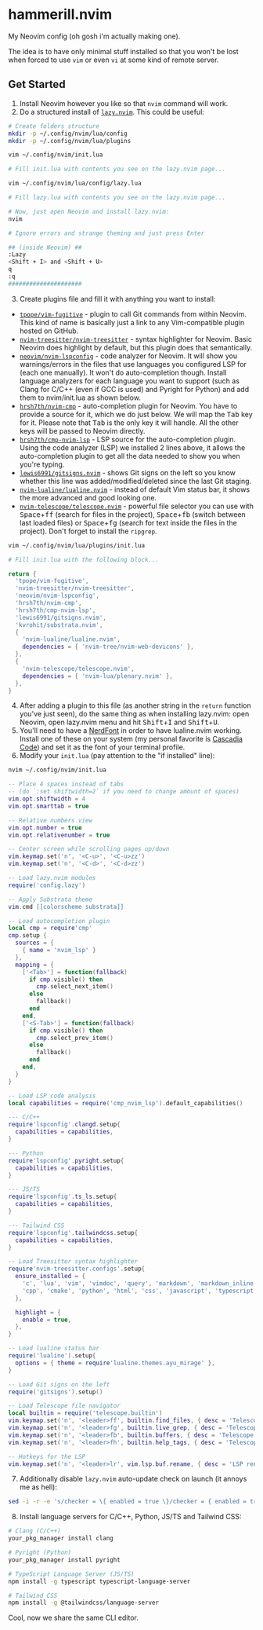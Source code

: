 # hammerill.nvim
My Neovim config (oh gosh i'm actually making one).

The idea is to have only minimal stuff installed so that you won't be lost when forced to use `vim` or even `vi` at some kind of remote server.

## Get Started
1. Install Neovim however you like so that `nvim` command will work.
2. Do a structured install of [`lazy.nvim`](https://lazy.folke.io/installation). This could be useful:
```bash
# Create folders structure
mkdir -p ~/.config/nvim/lua/config
mkdir -p ~/.config/nvim/lua/plugins
```

```bash
vim ~/.config/nvim/init.lua

# Fill init.lua with contents you see on the lazy.nvim page...
```

```bash
vim ~/.config/nvim/lua/config/lazy.lua

# Fill lazy.lua with contents you see on the lazy.nvim page...
```

```bash
# Now, just open Neovim and install lazy.nvim:
nvim

# Ignore errors and strange theming and just press Enter

## (inside Neovim) ##
:Lazy
<Shift + I> and <Shift + U>
q
:q
#####################
```

3. Create plugins file and fill it with anything you want to install:
  - [`tpope/vim-fugitive`](https://github.com/tpope/vim-fugitive) - plugin to call Git commands from within Neovim. This kind of name is basically just a link to any Vim-compatible plugin hosted on GitHub.
  - [`nvim-treesitter/nvim-treesitter`](https://github.com/nvim-treesitter/nvim-treesitter) - syntax highlighter for Neovim. Basic Neovim does highlight by default, but this plugin does that semantically.
  - [`neovim/nvim-lspconfig`](https://github.com/neovim/nvim-lspconfig) - code analyzer for Neovim. It will show you warnings/errors in the files that use languages you configured LSP for (each one manually). It won't do auto-completion though. Install language analyzers for each language you want to support (such as Clang for C/C++ (even if GCC is used) and Pyright for Python) and add them to nvim/init.lua as shown below.
  - [`hrsh7th/nvim-cmp`](https://github.com/hrsh7th/nvim-cmp) - auto-completion plugin for Neovim. You have to provide a source for it, which we do just below. We will map the <kbd>Tab</kbd> key for it. Please note that <kbd>Tab</kbd> is the only key it will handle. All the other keys will be passed to Neovim directly.
  - [`hrsh7th/cmp-nvim-lsp`](https://github.com/hrsh7th/cmp-nvim-lsp) - LSP source for the auto-completion plugin. Using the code analyzer (LSP) we installed 2 lines above, it allows the auto-completion plugin to get all the data needed to show you when you're typing.
  - [`lewis6991/gitsigns.nvim`](https://github.com/lewis6991/gitsigns.nvim) - shows Git signs on the left so you know whether this line was added/modified/deleted since the last Git staging.
  - [`nvim-lualine/lualine.nvim`](https://github.com/nvim-lualine/lualine.nvim) - instead of default Vim status bar, it shows the more advanced and good looking one.
  - [`nvim-telescope/telescope.nvim`](https://github.com/nvim-telescope/telescope.nvim) - powerful file selector you can use with <kbd>Space</kbd>+<kbd>ff</kbd> (search for files in the project), <kbd>Space</kbd>+<kbd>fb</kbd> (switch between last loaded files) or <kbd>Space</kbd>+<kbd>fg</kbd> (search for text inside the files in the project). Don't forget to install the `ripgrep`.
```bash
vim ~/.config/nvim/lua/plugins/init.lua

# Fill init.lua with the following block...
```

```lua
return {
  'tpope/vim-fugitive',
  'nvim-treesitter/nvim-treesitter',
  'neovim/nvim-lspconfig',
  'hrsh7th/nvim-cmp',
  'hrsh7th/cmp-nvim-lsp',
  'lewis6991/gitsigns.nvim',
  'kvrohit/substrata.nvim',
  {
    'nvim-lualine/lualine.nvim',
    dependencies = { 'nvim-tree/nvim-web-devicons' },
  },
  {
    'nvim-telescope/telescope.nvim',
    dependencies = { 'nvim-lua/plenary.nvim' },
  },
}
```

4. After adding a plugin to this file (as another string in the `return` function you've just seen), do the same thing as when installing lazy.nvim: open Neovim, open lazy.nvim menu and hit <kbd>Shift</kbd>+<kbd>I</kbd> and <kbd>Shift</kbd>+<kbd>U</kbd>.
5. You'll need to have a [NerdFont](https://www.nerdfonts.com/) in order to have lualine.nvim working. Install one of these on your system (my personal favorite is [Cascadia Code](https://github.com/microsoft/cascadia-code)) and set it as the font of your terminal profile.
6. Modify your `init.lua` (pay attention to the "if installed" line):
```bash
nvim ~/.config/nvim/init.lua
```

```lua
-- Place 4 spaces instead of tabs
-- (do `:set shiftwidth=2` if you need to change amount of spaces)
vim.opt.shiftwidth = 4
vim.opt.smarttab = true

-- Relative numbers view
vim.opt.number = true
vim.opt.relativenumber = true

-- Center screen while scrolling pages up/down
vim.keymap.set('n', '<C-u>', '<C-u>zz')
vim.keymap.set('n', '<C-d>', '<C-d>zz')

-- Load lazy.nvim modules
require('config.lazy')

-- Apply Substrata theme
vim.cmd [[colorscheme substrata]]

-- Load autocompletion plugin
local cmp = require'cmp'
cmp.setup {
  sources = {
    { name = 'nvim_lsp' }
  },
  mapping = {
    ['<Tab>'] = function(fallback)
      if cmp.visible() then
        cmp.select_next_item()
      else
        fallback()
      end
    end,
    ['<S-Tab>'] = function(fallback)
      if cmp.visible() then
        cmp.select_prev_item()
      else
        fallback()
      end
    end,
  }
}

-- Load LSP code analysis
local capabilities = require('cmp_nvim_lsp').default_capabilities()

--- C/C++
require'lspconfig'.clangd.setup{
  capabilities = capabilities,
}

--- Python
require'lspconfig'.pyright.setup{
  capabilities = capabilities,
}

--- JS/TS
require'lspconfig'.ts_ls.setup{
  capabilities = capabilities,
}

--- Tailwind CSS
require'lspconfig'.tailwindcss.setup{
  capabilities = capabilities,
}

-- Load Treesitter syntax highlighter
require'nvim-treesitter.configs'.setup{
  ensure_installed = {
    'c', 'lua', 'vim', 'vimdoc', 'query', 'markdown', 'markdown_inline',
    'cpp', 'cmake', 'python', 'html', 'css', 'javascript', 'typescript'
  },

  highlight = {
    enable = true,
  },
}

-- Load lualine status bar
require('lualine').setup{
  options = { theme = require'lualine.themes.ayu_mirage' },
}

-- Load Git signs on the left
require('gitsigns').setup()

-- Load Telescope file navigator
local builtin = require('telescope.builtin')
vim.keymap.set('n', '<leader>ff', builtin.find_files, { desc = 'Telescope find files' })
vim.keymap.set('n', '<leader>fg', builtin.live_grep, { desc = 'Telescope live grep' })
vim.keymap.set('n', '<leader>fb', builtin.buffers, { desc = 'Telescope buffers' })
vim.keymap.set('n', '<leader>fh', builtin.help_tags, { desc = 'Telescope help tags' })

-- Hotkeys for the LSP
vim.keymap.set('n', '<leader>lr', vim.lsp.buf.rename, { desc = 'LSP rename a symbol' })
```

7. Additionally disable `lazy.nvim` auto-update check on launch (it annoys me as hell):
```bash
sed -i -r -e 's/checker = \{ enabled = true \}/checker = { enabled = true, notify = false }/' ~/.config/nvim/lua/config/lazy.lua
```

8. Install language servers for C/C++, Python, JS/TS and Tailwind CSS:
```bash
# Clang (C/C++)
your_pkg_manager install clang

# Pyright (Python)
your_pkg_manager install pyright

# TypeScript Language Server (JS/TS)
npm install -g typescript typescript-language-server

# Tailwind CSS
npm install -g @tailwindcss/language-server
```

Cool, now we share the same CLI editor.
